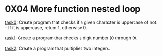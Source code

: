 # 0X04 More function nested loop

[task0](./0-isupper.c): Create program that checks if a given character is uppercase of not. <br>
	- If it is uppercase, return 1, otherwise 0.<br><br>
[task1](./1-isdigit.c): Create a program that checks a digit number (0 through 9).<br><br>
[task2](./2-mul.c): Create a program that pultiplies two integers.<br><br>

